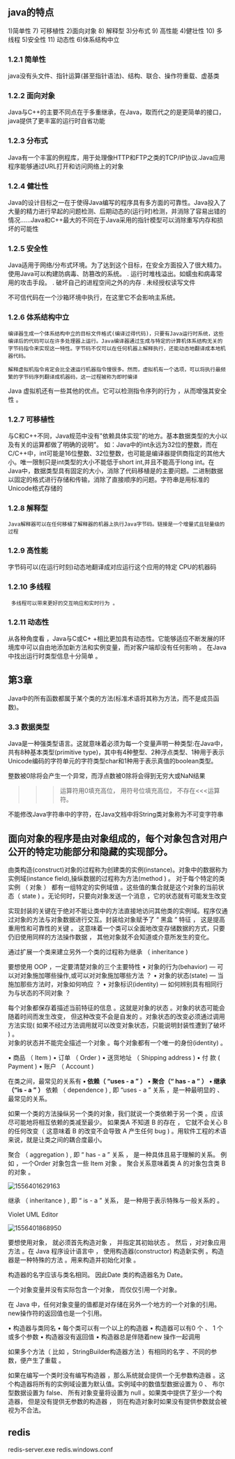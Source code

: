 ## java的特点

1)简单性     7)  可移植性
2)面向对象   8)  解释型
3)分布式     9)  高性能 
4)健壮性    10)  多线程
5)安全性     11) 动态性
6)体系结构中立

### 1.2.1 简单性
 java没有头文件、指针运算(甚至指针语法)、结构、联合、操作符重载、虚基类


### 1.2.2 面向对象
Java与C++的主要不同点在于多重继承，在Java，取而代之的是更简单的接口，java提供了更丰富的运行时自省功能

### 1.2.3 分布式
Java有一个丰富的例程库，用于处理像HTTP和FTP之类的TCP/IP协议.Java应用程序能够通过URL打开和访问网络上的对象

### 1.2.4 健壮性
Java的设计目标之一在于使得Java编写的程序具有多方面的可靠性。Java投入了大量的精力进行早起的问题检测、后期动态的(运行时)检测，并消除了容易出错的情况......Java和C++最大的不同在于Java采用的指针模型可以消除重写内存和损坏的可能性

### 1.2.5 安全性

Java适用于网络/分布式环境。为了达到这个目标，在安全方面投入了很大精力。使用Java可以构建防病毒、防篡改的系统。
    .  运行时堆栈溢出。如蠕虫和病毒常用的攻击手段。
    .  破坏自己的进程空间之外的内存
    .  未经授权读写文件

 不可信代码在一个沙箱环境中执行，在这里它不会影响主系统。

 ### 1.2.6 体系结构中立

    编译器生成一个体系结构中立的目标文件格式(编译过得代码)，只要有Java运行时系统，这些编译后的代码可以在许多处理器上运行。Java编译器通过生成与特定的计算机体系结构无关的字节码指令来实现这一特性。字节码不仅可以在任何机器上解释执行，还能动态地翻译成本地机器代码。
    
    解释虚拟机指令肯定会比全速运行机器指令慢很多。然而，虚拟机有一个选项，可以将执行最频繁的字节码序列翻译成机器码，这一过程被称为即时编译
  Java 虚拟机还有一些其他的优点。它可以检测指令序列的行为 ，从而增强其安全性 。
    
 ### 1.2.7 可移植性

   与C和C++不同，Java规范中没有"依赖具体实现"的地方。基本数据类型的大小以及有关的运算都做了明确的说明"。
   如：Java中的int永远为32位的整数，而在C/C++中，int可能是16位整数、32位整数，也可能是编译器提供商指定的其他大小。唯一限制只是int类型的大小不能低于short int,并且不能高于long int。在Java中，数据类型具有固定的大小，消除了代码移植是的主要问题。二进制数据以固定的格式进行存储和传输，消除了直接顺序的问题。字符串是用标准的Unicode格式存储的

 ### 1.2.8 解释型
    Java解释器可以在任何移植了解释器的机器上执行Java字节码。链接是一个增量式且轻量级的过程

 ### 1.2.9 高性能

 字节码可以(在运行时刻)动态地翻译成对应运行这个应用的特定 CPU的机器码

 ### 1.2.10 多线程
     多线程可以带来更好的交互响应和实时行为 。

### 1.2.11 动态性
从各种角度看 ，Java与C或C+ +相比更加具有动态性。它能够适应不断发展的环境库中可以自由地添加新方法和实例变量，而对客户端却没有任何影响 。 在Java中找出运行时类型信息十分简单 。



## 第3章

Java中的所有函数都属于某个类的方法(标准术语将其称为方法，而不是成员函数)。

### 3.3 数据类型
Java是一种强类型语言。这就意味着必须为每一个变量声明一种类型:在Java中，共有8种基本类型(primitive type)，其中有4种整型、2种浮点类型、1种用于表示Unicode编码的字符单元的字符类型char和1种用于表示真值的boolean类型。

整数被0除将会产生一个异常，而浮点数被0除将会得到无穷大或NaN结果


>>>运算符用0填充高位， 
>>用符号位填充高位，
不存在<<<运算符。

不能修改Java字符串中的字符，在Java文档中将String类对象称为不可变字符串 

## 面向对象的程序是由对象组成的，每个对象包含对用户公开的特定功能部分和隐藏的实现部分。

由类构造(construct)对象的过程称为创建类的实例(instance)。对象中的数据称为实例域(instance field),操纵数据的过程称为方法(method ) 。 对于每个特定的类实例 （ 对象 ） 都有一组特定的实例域值 。这些值的集合就是这个对象的当前状态（ state ) 。无论何时，只要向对象发送一个消息 ，它的状态就有可能发生改变 

实现封装的关键在于绝对不能让类中的方法直接地访问其他类的实例域。程序仅通过对象的方法与对象数据进行交互。封装给对象赋予了 “ 黑盒 ” 特征 ， 这是提高重用性和可靠性的关键 。 这意味着一个类可以全面地改变存储数据的方式，只要仍旧使用同样的方法操作数据 ， 其他对象就不会知道或介意所发生的变化。

 通过扩展一个类来建立另外一个类的过程称为继承 （ inheritance )

 

 要想使用 OOP ，一定要清楚对象的三个主要特性
 • 对象的行为(behavior) — 可以对对象施加哪些操作,或可以对对象施加哪些方法 ？
 • 对象的状态(state) — 当施加那些方法时，对象如何响应 ？
 • 对象标识(identity) — 如何辨别具有相同行为与状态的不同对象 ？
                                                             
                                                             
每个对象都保存着描述当前特征的信息 。这就是对象的状态 。对象的状态可能会随着时间而发生改变， 但这种改变不会是自发的 。对象状态的改变必须通过调用方法实现( 如果不经过方法调用就可以改变对象状态，只能说明封装性遭到了破坏 ) 。                                          
 对象的状态并不能完全描述一个对象 。每个对象都有一个唯一的身份(identity) 。 

 • 商品 （ Item )
 • 订单 （ Order )
 • 送货地址 （ Shipping address )
 • 付 款 ( Payment )
 • 账户 （ Account )


 在类之间，最常见的关系有
 **• 依赖（ “uses - a ” ）**
 **• 聚合（“ has - a ” ）**
 **• 继承（“is - a ” ）**
 依赖 （ dependence ) , 即 “uses - a ” 关系 ，是一种最明显的 、最常见的关系。


 如果一个类的方法操纵另一个类的对象，我们就说一个类依赖于另一个类 。应该尽可能地将相互依赖的类减至最少。 如果类A 不知道 B 的存在 ， 它就不会关心 B的任何改变（ 这意味着 B 的改变不会导致 A 产生任何 bug ) 。用软件工程的术语来说，就是让类之间的耦合度最小。

 聚合 （ aggregation ) , 即 “ has - a ” 关系 ， 是一种具体且易于理解的关系。 例如 ，一个Order 对象包含一些 Item 对象 。 聚合关系意味着类 A 的对象包含类 B 的对象 。



![1556401629163](C:\Users\michaelhee\AppData\Roaming\Typora\typora-user-images\1556401629163.png)


继承 （ inheritance ) , 即 “ is - a ” 关系， 是一种用于表示特殊与一般关系的 。

Violet UML Editor



![1556401868950](C:\Users\michaelhee\AppData\Roaming\Typora\typora-user-images\1556401868950.png)


要想使用对象， 就必须首先构造对象 ， 并指定其初始状态 。 然后 ，对对象应用方法 。在 Java 程序设计语言中 ， 使用构造器(constructor) 构造新实例 。构造器是一种特殊的方法 。用来构造并初始化对象 。

构造器的名字应该与类名相同。 因此Date 类的构造器名为 Date。

一个对象变量并没有实际包含一个对象， 而仅仅引用一个对象。


在 Java 中，任何对象变量的值都是对存储在另外一个地方的一个对象的引用。new操作符的返回值也是一个引用。

• 构造器与类同名
• 每个类可以有一个以上的构造器
• 构造器可以有0 个 、 1 个或多个参数
• 构造器没有返回值
• 构造器总是伴随着new 操作一起调用 

如果多个方法（ 比如 ，StringBuilder构造器方法 ）有相同的名字 、不同的参数，便产生了重载 。 

如果在编写一个类时没有编写构造器 ，那么系统就会提供一个无参数构造器 。这个构造器将所有的实例域设置为默认值。实例域中的数值型数据设置为 0 、 布尔型数据设置为 false、 所有对象变量将设置为 null 。如果类中提供了至少一个构造器， 但是没有提供无参数的构造器 ， 则在构造对象时如果没有提供参数就会被视为不合法。 







##  redis

redis-server.exe redis.windows.conf

